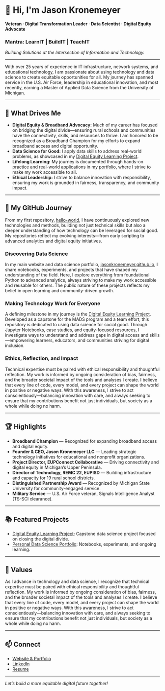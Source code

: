 # 👋 Hi, I'm Jason Kronemeyer

**Veteran · Digital Transformation Leader · Data Scientist · Digital Equity Advocate**

### Mantra: **LearnIT | BuildIT | TeachIT**

_Building Solutions at the Intersection of Information and Technology._

---

With over 25 years of experience in IT infrastructure, network systems, and educational technology, I am passionate about using technology and data science to create equitable opportunities for all. My journey has spanned service in the U.S. Air Force, leadership in educational innovation, and most recently, earning a Master of Applied Data Science from the University of Michigan.

---

## 🚀 What Drives Me

- **Digital Equity & Broadband Advocacy:** Much of my career has focused on bridging the digital divide—ensuring rural schools and communities have the connectivity, skills, and resources to thrive. I am honored to be recognized as a Broadband Champion for my efforts to expand broadband access and digital opportunity.
- **Data Science for Good:** I apply data skills to address real-world problems, as showcased in my [Digital Equity Learning Project](https://github.com/jasonkronemeyer/DigitalEquityLearning.github.io).
- **Lifelong Learning:** My journey is documented through hands-on practice and real-world applications in my [portfolio](https://github.com/jasonkronemeyer/jasonkronemeyer.github.io), where I strive to make my work accessible to all.
- **Ethical Leadership:** I strive to balance innovation with responsibility, ensuring my work is grounded in fairness, transparency, and community impact.

---

## 📘 My GitHub Journey

From my first repository, [hello-world](https://github.com/jasonkronemeyer/hello-world), I have continuously explored new technologies and methods, building not just technical skills but also a deeper understanding of how technology can be leveraged for social good. My repositories reflect my evolving interests—from early scripting to advanced analytics and digital equity initiatives.

### Discovering Data Science

In my main website and data science portfolio, [jasonkronemeyer.github.io](https://github.com/jasonkronemeyer/jasonkronemeyer.github.io), I share notebooks, experiments, and projects that have shaped my understanding of the field. Here, I explore everything from foundational Python to advanced analytics, always striving to make my work accessible and reusable for others. The public nature of these projects reflects my belief in open learning and community-driven growth.

### Making Technology Work for Everyone

A defining milestone in my journey is the [Digital Equity Learning Project](https://github.com/jasonkronemeyer/DigitalEquityLearning.github.io). Developed as a capstone for the MADS program and a team effort, this repository is dedicated to using data science for social good. Through Jupyter Notebooks, case studies, and equity-focused resources, I investigate ways to understand and address gaps in digital access and skills—empowering learners, educators, and communities striving for digital inclusion.

### Ethics, Reflection, and Impact

Technical expertise must be paired with ethical responsibility and thoughtful reflection. My work is informed by ongoing consideration of bias, fairness, and the broader societal impact of the tools and analyses I create. I believe that every line of code, every model, and every project can shape the world in positive or negative ways. With this awareness, I strive to act conscientiously—balancing innovation with care, and always seeking to ensure that my contributions benefit not just individuals, but society as a whole while doing no harm.

---

## 🏆 Highlights

- **Broadband Champion** — Recognized for expanding broadband access and digital equity.
- **Founder & CEO, Jason Kronemeyer LLC** — Leading strategic technology initiatives for educational and nonprofit organizations.
- **Project Director, EUPConnect Collaborative** — Driving connectivity and digital equity in Michigan’s Upper Peninsula.
- **Director of Technology, REMC 22, EUPISD** — Building infrastructure and capacity for 19 rural school districts.
- **Distinguished Partnership Award** — Recognized by Michigan State University for community-engaged service.
- **Military Service** — U.S. Air Force veteran, Signals Intelligence Analyst (TS-SCI clearance).

---

## 📚 Featured Projects

- [Digital Equity Learning Project](https://github.com/jasonkronemeyer/DigitalEquityLearning.github.io): Capstone data science project focused on closing the digital divide.
- [Personal Data Science Portfolio](https://github.com/jasonkronemeyer/jasonkronemeyer.github.io): Notebooks, experiments, and ongoing learning.

---

## 🌱 Values

As I advance in technology and data science, I recognize that technical expertise must be paired with ethical responsibility and thoughtful reflection. My work is informed by ongoing consideration of bias, fairness, and the broader societal impact of the tools and analyses I create. I believe that every line of code, every model, and every project can shape the world in positive or negative ways. With this awareness, I strive to act conscientiously—balancing innovation with care, and always seeking to ensure that my contributions benefit not just individuals, but society as a whole while doing no harm.

---

## 📫 Connect

- [Website & Portfolio](https://www.jasonkronemeyer.com/)
- [LinkedIn](https://www.linkedin.com/in/jasonkronemeyer/)
- [Resume](https://github.com/jasonkronemeyer/jasonkronemeyer.github.io/blob/main/index.html)

---

*Let’s build a more equitable digital future together!*
